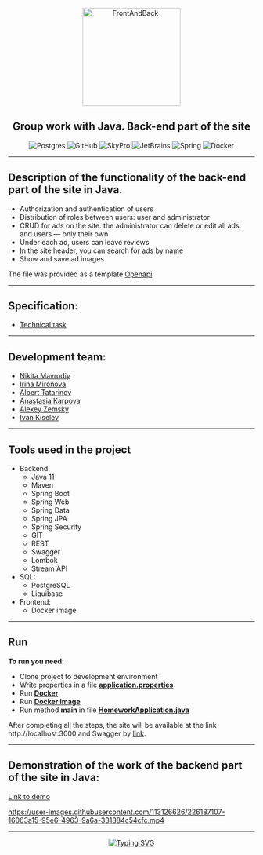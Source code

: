 
<p align="center"> 
<img src="https://i.imgur.com/UOQeoss.png" width="200" alt="FrontAndBack">
</p>
<div id="badges" align="center">

## Group work with Java. Back-end part of the site
</div>

<div id="badges" align="center">

![Postgres](https://img.shields.io/badge/postgres-%23316192.svg?style=for-the-badge&logo=postgresql&logoColor=white)
![GitHub](https://img.shields.io/badge/github-%23121011.svg?style=for-the-badge&logo=github&logoColor=white)
![SkyPro](https://img.shields.io/badge/SkyPro-green?style=for-the-badge&logo=skypro&logoColor=white)
![JetBrains](https://img.shields.io/badge/IntelliJ%20IDEA-java-blue?style=for-the-badge&logo=jetbrains&logoColor=white)
![Spring](https://img.shields.io/badge/Spring-green?style=for-the-badge&logo=spring&logoColor=white)
![Docker](https://img.shields.io/badge/Docker-blue?style=for-the-badge&logo=docker&logoColor=white)
</div>

___
## Description of the functionality of the back-end part of the site in Java.
- Authorization and authentication of users
- Distribution of roles between users: user and administrator
- CRUD for ads on the site: the administrator can delete or edit all ads, and users — only their own
- Under each ad, users can leave reviews
- In the site header, you can search for ads by name
- Show and save ad images

The file was provided as a template [Openapi](openapi.yaml)
___
## Specification:
- [Technical task](https://www.notion.so/df6a5add446d4811a83a27dc0f1a8cad)
___
## Development team:
- [Nikita Mavrodiy](https://github.com/nikitamavrodiy)
- [Irina Mironova](https://github.com/irinamironova9)
- [Albert Tatarinov](https://github.com/letuu)
- [Anastasia Karpova](https://github.com/AnastasiaSergeeva05)
- [Alexey Zemsky](https://github.com/zemscky)
- [Ivan Kiselev](https://github.com/nonamecoderx)
___
## Tools used in the project
* Backend:
    - Java 11
    - Maven
    - Spring Boot
    - Spring Web
    - Spring Data
    - Spring JPA
    - Spring Security
    - GIT
    - REST
    - Swagger
    - Lombok
    - Stream API
* SQL:
    - PostgreSQL
    - Liquibase
* Frontend:
    - Docker image
---
## Run
**To run you need:**
- Clone project to development environment
- Write properties in a file **[application.properties](src/main/resources/application.properties)**
- Run **[Docker](https://www.docker.com)**
- Run **[Docker image](https://drive.google.com/file/d/1ZoGOJaHidywKNYlvNuz6kb0KoGPbeC_b/view)**
- Run method **main** in file **[HomeworkApplication.java](src/main/java/ru/skypro/homework/HomeworkApplication.java)**

After completing all the steps, the site will be available at the link http://localhost:3000 and Swagger by [link](http://localhost:8080/swagger-ui/index.html#).

___
## Demonstration of the work of the backend part of the site in Java:
[Link to demo](https://drive.google.com/file/d/1ZqMeRTkz1IGSeoliSiXfAD7vRaj7R7N-/view?usp=sharing)

https://user-images.githubusercontent.com/113126626/226187107-16063a15-95e6-4963-9a6a-331884c54cfc.mp4
___


<div id="badges" align="center">
<a
href="https://git.io/typing-svg"><img src="https://readme-typing-svg.herokuapp.com?font=Fira+Code&weight=200&pause=1000&width=435&lines=Thank+you+for+your+attention" alt="Typing SVG" />
</a>
</div>
